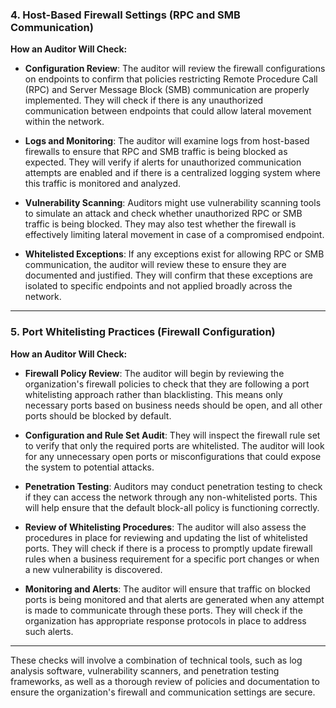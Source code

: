 ### **4. Host-Based Firewall Settings (RPC and SMB Communication)**

**How an Auditor Will Check:**
- **Configuration Review**: The auditor will review the firewall configurations on endpoints to confirm that policies restricting Remote Procedure Call (RPC) and Server Message Block (SMB) communication are properly implemented. They will check if there is any unauthorized communication between endpoints that could allow lateral movement within the network.
  
- **Logs and Monitoring**: The auditor will examine logs from host-based firewalls to ensure that RPC and SMB traffic is being blocked as expected. They will verify if alerts for unauthorized communication attempts are enabled and if there is a centralized logging system where this traffic is monitored and analyzed.

- **Vulnerability Scanning**: Auditors might use vulnerability scanning tools to simulate an attack and check whether unauthorized RPC or SMB traffic is being blocked. They may also test whether the firewall is effectively limiting lateral movement in case of a compromised endpoint.

- **Whitelisted Exceptions**: If any exceptions exist for allowing RPC or SMB communication, the auditor will review these to ensure they are documented and justified. They will confirm that these exceptions are isolated to specific endpoints and not applied broadly across the network.

---

### **5. Port Whitelisting Practices (Firewall Configuration)**

**How an Auditor Will Check:**
- **Firewall Policy Review**: The auditor will begin by reviewing the organization's firewall policies to check that they are following a port whitelisting approach rather than blacklisting. This means only necessary ports based on business needs should be open, and all other ports should be blocked by default.

- **Configuration and Rule Set Audit**: They will inspect the firewall rule set to verify that only the required ports are whitelisted. The auditor will look for any unnecessary open ports or misconfigurations that could expose the system to potential attacks.

- **Penetration Testing**: Auditors may conduct penetration testing to check if they can access the network through any non-whitelisted ports. This will help ensure that the default block-all policy is functioning correctly.

- **Review of Whitelisting Procedures**: The auditor will also assess the procedures in place for reviewing and updating the list of whitelisted ports. They will check if there is a process to promptly update firewall rules when a business requirement for a specific port changes or when a new vulnerability is discovered.

- **Monitoring and Alerts**: The auditor will ensure that traffic on blocked ports is being monitored and that alerts are generated when any attempt is made to communicate through these ports. They will check if the organization has appropriate response protocols in place to address such alerts.

---

These checks will involve a combination of technical tools, such as log analysis software, vulnerability scanners, and penetration testing frameworks, as well as a thorough review of policies and documentation to ensure the organization's firewall and communication settings are secure.
